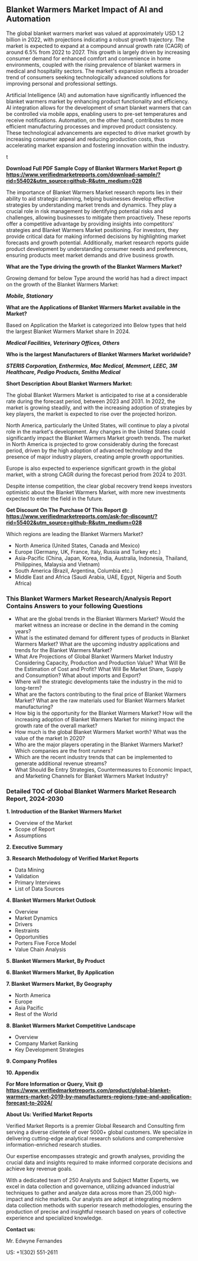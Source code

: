 <h2>Blanket Warmers Market Impact of AI and Automation</h2><p>The global blanket warmers market was valued at approximately USD 1.2 billion in 2022, with projections indicating a robust growth trajectory. The market is expected to expand at a compound annual growth rate (CAGR) of around 6.5% from 2022 to 2027. This growth is largely driven by increasing consumer demand for enhanced comfort and convenience in home environments, coupled with the rising prevalence of blanket warmers in medical and hospitality sectors. The market's expansion reflects a broader trend of consumers seeking technologically advanced solutions for improving personal and professional settings.</p><p>Artificial Intelligence (AI) and automation have significantly influenced the blanket warmers market by enhancing product functionality and efficiency. AI integration allows for the development of smart blanket warmers that can be controlled via mobile apps, enabling users to pre-set temperatures and receive notifications. Automation, on the other hand, contributes to more efficient manufacturing processes and improved product consistency. These technological advancements are expected to drive market growth by increasing consumer appeal and reducing production costs, thus accelerating market expansion and fostering innovation within the industry.</p>t</p><p id="" class=""><strong>Download Full PDF Sample Copy of Blanket Warmers Market Report @ <a href="https://www.verifiedmarketreports.com/download-sample/?rid=55402&utm_source=github-R&utm_medium=028" target="_blank">https://www.verifiedmarketreports.com/download-sample/?rid=55402&utm_source=github-R&utm_medium=028</a></strong></p><p>The importance of&nbsp;Blanket Warmers Market research reports lies in their ability to aid strategic planning, helping businesses develop effective strategies by understanding market trends and dynamics. They play a crucial role in risk management by identifying potential risks and challenges, allowing businesses to mitigate them proactively. These reports offer a competitive advantage by providing insights into competitors' strategies and Blanket Warmers Market positioning. For investors, they provide critical data for making informed decisions by highlighting market forecasts and growth potential. Additionally, market research reports guide product development by understanding consumer needs and preferences, ensuring products meet market demands and drive business growth.</p><p><strong>What are the&nbsp;Type driving the growth of the Blanket Warmers Market?</strong></p><p id="" class="">Growing demand for below Type around the world has had a direct impact on the growth of the Blanket Warmers Market:</p><em><strong>Mobile, Stationary</strong></em></p><strong>What are the&nbsp;Applications&nbsp;of Blanket Warmers Market available in the Market?</strong></p><p id="" class="">Based on Application the Market is categorized into Below types that held the largest Blanket Warmers Market share In 2024.</p><em><strong>Medical Facilities, Veterinary Offices, Others</strong></em></p><strong>Who is the largest Manufacturers of Blanket Warmers Market worldwide?</strong></p><p><em><strong>STERIS Corporation, Enthermics, Mac Medical, Memmert, LEEC, 3M Healthcare, Pedigo Products, Smiths Medical</strong></em></p><p id="" class=""><strong>Short Description About Blanket Warmers Market:</strong></p><p>The global Blanket Warmers Market is anticipated to rise at a considerable rate during the forecast period, between 2023 and 2031. In 2022, the market is growing steadily, and with the increasing adoption of strategies by key players, the market is expected to rise over the projected horizon.</p><p>North America, particularly the United States, will continue to play a pivotal role in the market's development. Any changes in the United States could significantly impact the Blanket Warmers Market growth trends. The market in North America is projected to grow considerably during the forecast period, driven by the high adoption of advanced technology and the presence of major industry players, creating ample growth opportunities.</p><p>Europe is also expected to experience significant growth in the global market, with a strong CAGR during the forecast period from 2024 to 2031.</p><p>Despite intense competition, the clear global recovery trend keeps investors optimistic about the Blanket Warmers Market, with more new investments expected to enter the field in the future.</p><p id="" class=""><strong>Get Discount On The Purchase Of This Report @ <a href="https://www.verifiedmarketreports.com/ask-for-discount/?rid=55402&utm_source=github-R&utm_medium=028" target="_blank">https://www.verifiedmarketreports.com/ask-for-discount/?rid=55402&utm_source=github-R&utm_medium=028</a></strong></p>Which regions are leading the Blanket Warmers Market?</p><ul><li>North America (United States, Canada and Mexico)</li><li>Europe (Germany, UK, France, Italy, Russia and Turkey etc.)</li><li>Asia-Pacific (China, Japan, Korea, India, Australia, Indonesia, Thailand, Philippines, Malaysia and Vietnam)</li><li>South America (Brazil, Argentina, Columbia etc.)</li><li>Middle East and Africa (Saudi Arabia, UAE, Egypt, Nigeria and South Africa)</li></ul><h3 id="" class="">This Blanket Warmers Market Research/Analysis Report Contains Answers to your following Questions</h3><ul><li>What are the global trends in the Blanket Warmers Market? Would the market witness an increase or decline in the demand in the coming years?</li><li>What is the estimated demand for different types of products in Blanket Warmers Market? What are the upcoming industry applications and trends for the Blanket Warmers Market?</li><li>What Are Projections of Global Blanket Warmers Market Industry Considering Capacity, Production and Production Value? What Will Be the Estimation of Cost and Profit? What Will Be Market Share, Supply and Consumption? What about imports and Export?</li><li>Where will the strategic developments take the industry in the mid to long-term?</li><li>What are the factors contributing to the final price of Blanket Warmers Market? What are the raw materials used for Blanket Warmers Market manufacturing?</li><li>How big is the opportunity for the Blanket Warmers Market? How will the increasing adoption of Blanket Warmers Market for mining impact the growth rate of the overall market?</li><li>How much is the global Blanket Warmers Market worth? What was the value of the market In 2020?</li><li>Who are the major players operating in the Blanket Warmers Market? Which companies are the front runners?</li><li>Which are the recent industry trends that can be implemented to generate additional revenue streams?</li><li>What Should Be Entry Strategies, Countermeasures to Economic Impact, and Marketing Channels for Blanket Warmers Market Industry?</li></ul><h3 id="" class="">Detailed TOC of Global Blanket Warmers Market Research Report, 2024-2030</h3><p id="" class=""><strong>1. Introduction of the Blanket Warmers Market</strong></p><ul><li>Overview of the Market</li><li>Scope of Report</li><li>Assumptions</li></ul><p id="" class=""><strong>2. Executive Summary</strong></p><p id="" class=""><strong>3. Research Methodology of Verified Market Reports</strong></p><ul><li>Data Mining</li><li>Validation</li><li>Primary Interviews</li><li>List of Data Sources</li></ul><p id="" class=""><strong>4. Blanket Warmers Market Outlook</strong></p><ul><li>Overview</li><li>Market Dynamics</li><li>Drivers</li><li>Restraints</li><li>Opportunities</li><li>Porters Five Force Model</li><li>Value Chain Analysis</li></ul><p id="" class=""><strong>5. Blanket Warmers Market, By Product</strong></p><p id="" class=""><strong>6. Blanket Warmers Market, By Application</strong></p><p id="" class=""><strong>7. Blanket Warmers Market, By Geography</strong></p><ul><li>North America</li><li>Europe</li><li>Asia Pacific</li><li>Rest of the World</li></ul><p id="" class=""><strong>8. Blanket Warmers Market Competitive Landscape</strong></p><ul><li>Overview</li><li>Company Market Ranking</li><li>Key Development Strategies</li></ul><p id="" class=""><strong>9. Company Profiles</strong></p><p id="" class=""><strong>10. Appendix</strong></p><p id="" class=""><strong>For More Information or Query, Visit @ <a href="https://www.verifiedmarketreports.com/product/global-blanket-warmers-market-2019-by-manufacturers-regions-type-and-application-forecast-to-2024/" target="_blank">https://www.verifiedmarketreports.com/product/global-blanket-warmers-market-2019-by-manufacturers-regions-type-and-application-forecast-to-2024/</a></strong></p><p id="" class=""><strong>About Us: Verified Market Reports</strong></p><p id="" class="">Verified Market Reports is a premier Global Research and Consulting firm serving a diverse clientele of over 5000+ global customers. We specialize in delivering cutting-edge analytical research solutions and comprehensive information-enriched research studies.</p><p id="" class="">Our expertise encompasses strategic and growth analyses, providing the crucial data and insights required to make informed corporate decisions and achieve key revenue goals.</p><p id="" class="">With a dedicated team of 250 Analysts and Subject Matter Experts, we excel in data collection and governance, utilizing advanced industrial techniques to gather and analyze data across more than 25,000 high-impact and niche markets. Our analysts are adept at integrating modern data collection methods with superior research methodologies, ensuring the production of precise and insightful research based on years of collective experience and specialized knowledge.</p><p id="" class=""><strong>Contact us:</strong></p><p id="" class="">Mr. Edwyne Fernandes</p><p id="" class="">US: +1(302) 551-2611</p>